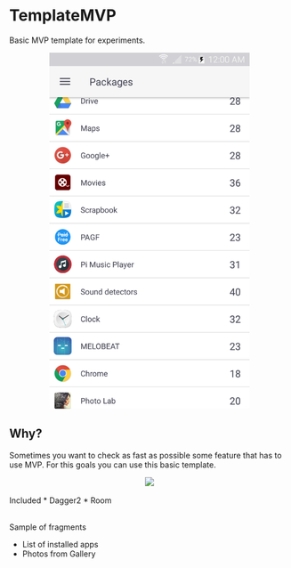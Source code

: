 # TemplateMVP
Basic MVP template for experiments.

<p align="center"><img src="https://raw.githubusercontent.com/dns21395/TemplateMVP/master/ReadmeFiles/1.png" width="360" /></p>

Why?
-----
Sometimes you want to check as fast as possible some feature that has to use MVP. For this goals you can use this basic template.

<p align="center"><img src="https://raw.githubusercontent.com/dns21395/TemplateMVP/master/ReadmeFiles/2.png" width="360" /></p>
Included
* Dagger2
* Room <br /><br />

Sample of fragments
* List of installed apps
* Photos from Gallery


